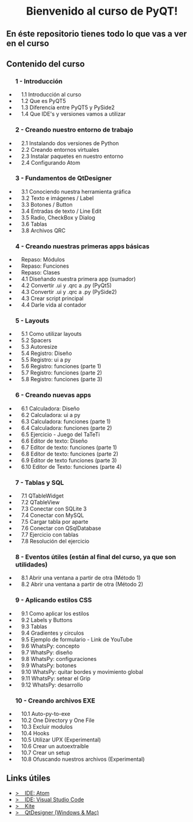 

<div style="text-align:center"><h1>Bienvenido al curso de PyQT!</h1></div>

<p><h2>En éste repositorio tienes todo lo que vas a ver en el curso</h2><p>

<p><h2>Contenido del curso</h2><p>
  
<ul>
<h3>1 - Introducción</h3>
	<li>&nbsp;&nbsp;&nbsp;&nbsp;1.1 Introducción al curso</li>
	<li>&nbsp;&nbsp;&nbsp;&nbsp;1.2 Que es PyQT5</li>
	<li>&nbsp;&nbsp;&nbsp;&nbsp;1.3 Diferencia entre PyQT5 y PySide2</li>
	<li>&nbsp;&nbsp;&nbsp;&nbsp;1.4 Que IDE's y versiones vamos a utilizar</li>
<h3>2 - Creando nuestro entorno de trabajo</h3>
	<li>&nbsp;&nbsp;&nbsp;&nbsp;2.1 Instalando dos versiones de Python</li>
	<li>&nbsp;&nbsp;&nbsp;&nbsp;2.2 Creando entornos virtuales</li>
	<li>&nbsp;&nbsp;&nbsp;&nbsp;2.3 Instalar paquetes en nuestro entorno</li>
	<li>&nbsp;&nbsp;&nbsp;&nbsp;2.4 Configurando Atom</li>
<h3>3 - Fundamentos de QtDesigner</h3>
	<li>&nbsp;&nbsp;&nbsp;&nbsp;3.1 Conociendo nuestra herramienta gráfica</li>
	<li>&nbsp;&nbsp;&nbsp;&nbsp;3.2 Texto e imágenes / Label</li>
	<li>&nbsp;&nbsp;&nbsp;&nbsp;3.3 Botones / Button</li>
	<li>&nbsp;&nbsp;&nbsp;&nbsp;3.4 Entradas de texto / Line Edit</li>
	<li>&nbsp;&nbsp;&nbsp;&nbsp;3.5 Radio, CheckBox y Dialog</li>
	<li>&nbsp;&nbsp;&nbsp;&nbsp;3.6 Tablas </li>
	<li>&nbsp;&nbsp;&nbsp;&nbsp;3.8 Archivos QRC</li>
<h3>4 - Creando nuestras primeras apps básicas</h3>
	<li>&nbsp;&nbsp;&nbsp;&nbsp;Repaso: Módulos</li>
	<li>&nbsp;&nbsp;&nbsp;&nbsp;Repaso: Funciones</li>
	<li>&nbsp;&nbsp;&nbsp;&nbsp;Repaso: Clases</li>
	<li>&nbsp;&nbsp;&nbsp;&nbsp;4.1 Diseñando nuestra primera app (sumador)</li>
	<li>&nbsp;&nbsp;&nbsp;&nbsp;4.2 Convertir .ui y .qrc a .py (PyQt5)</li>
	<li>&nbsp;&nbsp;&nbsp;&nbsp;4.3 Convertir .ui y .qrc a .py (PySide2)</li>
	<li>&nbsp;&nbsp;&nbsp;&nbsp;4.3 Crear script principal</li>
	<li>&nbsp;&nbsp;&nbsp;&nbsp;4.4 Darle vida al contador</li>
<h3>5 - Layouts</h3>
	<li>&nbsp;&nbsp;&nbsp;&nbsp;5.1 Como utilizar layouts</li>
	<li>&nbsp;&nbsp;&nbsp;&nbsp;5.2 Spacers</li>
	<li>&nbsp;&nbsp;&nbsp;&nbsp;5.3 Autoresize</li>
	<li>&nbsp;&nbsp;&nbsp;&nbsp;5.4 Registro: Diseño</li>
	<li>&nbsp;&nbsp;&nbsp;&nbsp;5.5 Registro: ui a py</li>
	<li>&nbsp;&nbsp;&nbsp;&nbsp;5.6 Registro: funciones (parte 1)</li>
	<li>&nbsp;&nbsp;&nbsp;&nbsp;5.7 Registro: funciones (parte 2)</li>
	<li>&nbsp;&nbsp;&nbsp;&nbsp;5.8 Registro: funciones (parte 3)</li>
<h3>6 - Creando nuevas apps</h3>
	<li>&nbsp;&nbsp;&nbsp;&nbsp;6.1 Calculadora: Diseño</li>
	<li>&nbsp;&nbsp;&nbsp;&nbsp;6.2 Calculadora: ui a py</li>
	<li>&nbsp;&nbsp;&nbsp;&nbsp;6.3 Calculadora: funciones (parte 1)</li>
	<li>&nbsp;&nbsp;&nbsp;&nbsp;6.4 Calculadora: funciones (parte 2)</li>
	<li>&nbsp;&nbsp;&nbsp;&nbsp;6.5 Ejercicio - Juego del TaTeTi</li>
	<li>&nbsp;&nbsp;&nbsp;&nbsp;6.6 Editor de texto: Diseño</li>
	<li>&nbsp;&nbsp;&nbsp;&nbsp;6.7 Editor de texto: funciones (parte 1)</li>
	<li>&nbsp;&nbsp;&nbsp;&nbsp;6.8 Editor de texto: funciones (parte 2)</li>
	<li>&nbsp;&nbsp;&nbsp;&nbsp;6.9 Editor de texto funciones (parte 3)</li>
	<li>&nbsp;&nbsp;&nbsp;&nbsp;6.10 Editor de Texto: funciones (parte 4)</li>
<h3>7 - Tablas y SQL</h3>
	<li>&nbsp;&nbsp;&nbsp;&nbsp;7.1 QTableWidget</li>
	<li>&nbsp;&nbsp;&nbsp;&nbsp;7.2 QTableView</li>
	<li>&nbsp;&nbsp;&nbsp;&nbsp;7.3 Conectar con SQLite 3</li>
	<li>&nbsp;&nbsp;&nbsp;&nbsp;7.4 Conectar con MySQL</li>
	<li>&nbsp;&nbsp;&nbsp;&nbsp;7.5 Cargar tabla por aparte</li>
	<li>&nbsp;&nbsp;&nbsp;&nbsp;7.6 Conectar con QSqlDatabase</li>
	<li>&nbsp;&nbsp;&nbsp;&nbsp;7.7 Ejercicio con tablas</li>
	<li>&nbsp;&nbsp;&nbsp;&nbsp;7.8 Resolución del ejercicio</li>
<h3>8 - Eventos útiles (están al final del curso, ya que son utilidades)</h3>
	<li>&nbsp;&nbsp;&nbsp;&nbsp;8.1 Abrir una ventana a partir de otra (Método 1)</li>
	<li>&nbsp;&nbsp;&nbsp;&nbsp;8.2 Abrir una ventana a partir de otra (Método 2)</li>
<h3>9 - Aplicando estilos CSS</h3>
	<li>&nbsp;&nbsp;&nbsp;&nbsp;9.1 Como aplicar los estilos</li>
	<li>&nbsp;&nbsp;&nbsp;&nbsp;9.2 Labels y Buttons</li>
	<li>&nbsp;&nbsp;&nbsp;&nbsp;9.3 Tablas</li>
	<li>&nbsp;&nbsp;&nbsp;&nbsp;9.4 Gradientes y circulos</li>
	<li>&nbsp;&nbsp;&nbsp;&nbsp;9.5 Ejemplo de formulario - Link de YouTube</li>
	<li>&nbsp;&nbsp;&nbsp;&nbsp;9.6 WhatsPy: concepto </li>
	<li>&nbsp;&nbsp;&nbsp;&nbsp;9.7 WhatsPy: diseño</li>
	<li>&nbsp;&nbsp;&nbsp;&nbsp;9.8 WhatsPy: configuraciones</li>
	<li>&nbsp;&nbsp;&nbsp;&nbsp;9.9 WhatsPy: botones</li>
	<li>&nbsp;&nbsp;&nbsp;&nbsp;9.10 WhatsPy: quitar bordes y movimiento global</li>
	<li>&nbsp;&nbsp;&nbsp;&nbsp;9.11 WhatsPy: setear el Grip</li>
	<li>&nbsp;&nbsp;&nbsp;&nbsp;9.12 WhatsPy: desarrollo</li>
<h3>10 - Creando archivos EXE</h3>
	<li>&nbsp;&nbsp;&nbsp;&nbsp;10.1 Auto-py-to-exe</li>
	<li>&nbsp;&nbsp;&nbsp;&nbsp;10.2 One Directory y One File</li>
	<li>&nbsp;&nbsp;&nbsp;&nbsp;10.3 Excluir modulos</li>
	<li>&nbsp;&nbsp;&nbsp;&nbsp;10.4 Hooks</li>
	<li>&nbsp;&nbsp;&nbsp;&nbsp;10.5 Utilizar UPX (Experimental)</li>
	<li>&nbsp;&nbsp;&nbsp;&nbsp;10.6 Crear un autoextraíble</li>
	<li>&nbsp;&nbsp;&nbsp;&nbsp;10.7 Crear un setup</li>
	<li>&nbsp;&nbsp;&nbsp;&nbsp;10.8 Ofuscando nuestros archivos (Experimental)</li>
</ul>

<p><h2>Links útiles</h2></p>
<ul>
	<li><a href="https://atom.io/">>&nbsp;&nbsp;&nbsp;&nbsp;IDE: Atom</a></li>
	<li><a href="https://code.visualstudio.com/">>&nbsp;&nbsp;&nbsp;&nbsp;IDE: Visual Studio Code</a></li>
	<li><a href="http://kite.com/">>&nbsp;&nbsp;&nbsp;&nbsp;Kite</a></li>
	<li><a href="https://build-system.fman.io/qt-designer-download">>&nbsp;&nbsp;&nbsp;&nbsp;QtDesigner (Windows & Mac)</a></li>
</ul>
